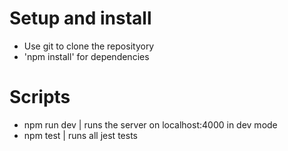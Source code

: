 # Setup and install

* Use git to clone the reposityory
* 'npm install' for dependencies

# Scripts

* npm run dev | runs the server on localhost:4000 in dev mode
* npm test | runs all jest tests
